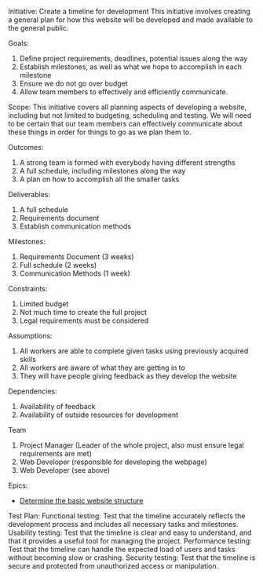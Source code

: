 Initiative: Create a timeline for development
This initiative involves creating a general plan for how this website will be developed and made available to the general public.

Goals:
1) Define project requirements, deadlines, potential issues along the way
2) Establish milestones, as well as what we hope to accomplish in each milestone
3) Ensure we do not go over budget
4) Allow team members to effectively and efficiently communicate.

Scope: 
This initiative covers all planning aspects of developing a website, including but not limited to budgeting, scheduling and testing.
We will need to be certain that our team members can effectively communicate about these things in order for things to go as we plan them to.

Outcomes: 
1) A strong team is formed with everybody having different strengths
2) A full schedule, including milestones along the way
3) A plan on how to accomplish all the smaller tasks

Deliverables: 
1) A full schedule
2) Requirements document
3) Establish communication methods

Milestones: 
1) Requirements Document (3 weeks)
2) Full schedule (2 weeks)
3) Communication Methods (1 week)

Constraints:
1) Limited budget
2) Not much time to create the full project
3) Legal requirements must be considered

Assumptions:
1) All workers are able to complete given tasks using previously acquired skills
2) All workers are aware of what they are getting in to
3) They will have people giving feedback as they develop the website

Dependencies: 
1) Availability of feedback
2) Availability of outside resources for development

Team
1) Project Manager (Leader of the whole project, also must ensure legal requirements are met)
2) Web Developer (responsible for developing the webpage)
3) Web Developer (see above)

Epics:
- [Determine the basic website structure](documentation/theme_1/initiatives/epics/timeline.md)

Test Plan:
Functional testing: Test that the timeline accurately reflects the development process and includes all necessary tasks and milestones.
Usability testing: Test that the timeline is clear and easy to understand, and that it provides a useful tool for managing the project.
Performance testing: Test that the timeline can handle the expected load of users and tasks without becoming slow or crashing.
Security testing: Test that the timeline is secure and protected from unauthorized access or manipulation.
